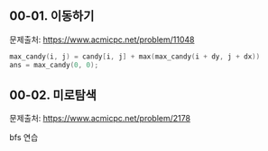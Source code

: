 ## 00-01. 이동하기 ##
문제출처: https://www.acmicpc.net/problem/11048

``` C++
max_candy(i, j) = candy[i, j] + max(max_candy(i + dy, j + dx))
ans = max_candy(0, 0);
```

## 00-02. 미로탐색 ##
문제출처: https://www.acmicpc.net/problem/2178

bfs 연습